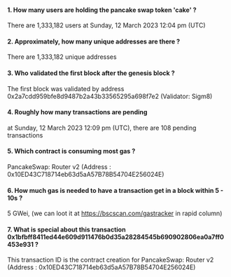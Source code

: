 #### 1. How many users are holding the pancake swap token 'cake' ?
There are 1,333,182 users at Sunday, 12 March 2023 12:04 pm (UTC)

#### 2. Approximately, how many unique addresses are there ?
There are 1,333,182 unique addresses

#### 3. Who validated the first block after the genesis block ?
The first block was validated by address 0x2a7cdd959bfe8d9487b2a43b33565295a698f7e2 (Validator: Sigm8)

#### 4. Roughly how many transactions are pending
at Sunday, 12 March 2023 12:09 pm (UTC), there are 108 pending transactions

#### 5. Which contract is consuming most gas ?
PancakeSwap: Router v2 (Address : 0x10ED43C718714eb63d5aA57B78B54704E256024E)

#### 6. How much gas is needed to have a transaction get in a block within 5 - 10s ?
5 GWei, (we can loot it at https://bscscan.com/gastracker in rapid column)

#### 7. What is special about this transaction 0x1bfbff8411ed44e609d911476b0d35a28284545b690902806ea0a7ff0453e931 ?
This transaction ID is the contract creation for PancakeSwap: Router v2 (Address : 0x10ED43C718714eb63d5aA57B78B54704E256024E)
